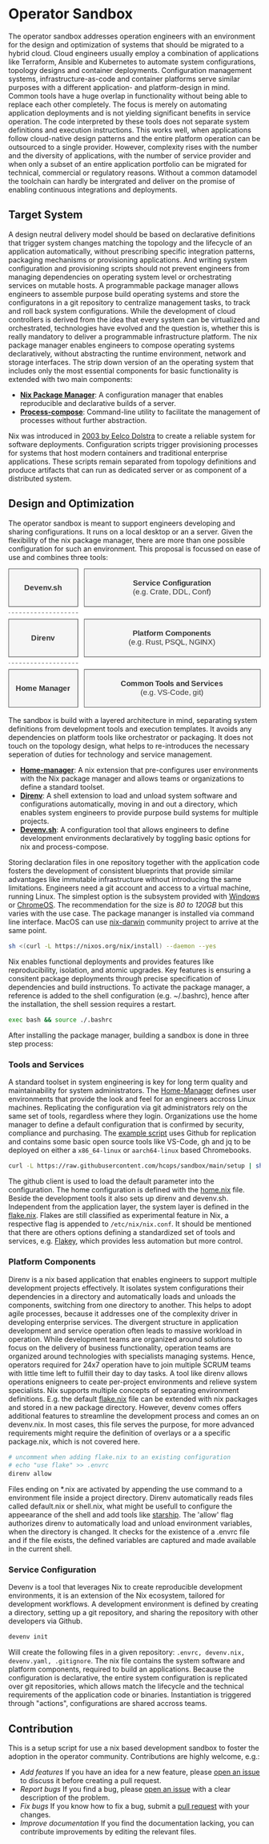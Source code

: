 # Operator Sandbox

The operator sandbox addresses operation engineers with an environment for the design and optimization of systems that should be migrated to a hybrid cloud. Cloud engineers usually employ a combination of applications like Terraform, Ansible and Kubernetes to automate system configurations, topology designs and container deployments. Configuration management systems, infrastructure-as-code and container platforms serve similar purposes with a different application- and platform-design in mind. Common tools have a huge overlap in functionality without being able to replace each other completely. The focus is merely on automating application deployments and is not yielding significant benefits in service operation. The code interpreted by these tools does not separate system definitions and execution instructions. This works well, when applications follow cloud-native design patterns and the entire platform operation can be outsourced to a single provider. However, complexity rises with the number and the diversity of applications, with the number of service provider and when only a subset of an entire application portfolio can be migrated for technical, commercial or regulatory reasons.  Without a common datamodel the toolchain can hardly be intergrated and deliver on the promise of enabling continuous integrations and deployments. 

## Target System

A design neutral delivery model should be based on declarative definitions that trigger system changes matching the topology and the lifecycle of an application automatically, without prescribing specific integration patterns, packaging mechanisms or provisioning applications. And writing system configuration and provisioning scripts should not prevent engineers from managing dependencies on operating system level or orchestrating services on mutable hosts. A programmable package manager allows engineers to assemble purpose build operating systems and store the configuratons in a git repository to centralize management tasks, to track and roll back system configurations. While the development of cloud controllers is derived from the idea that every system can be virtualized and orchestrated, technologies have evolved and the question is, whether this is really mandatory to deliver a programmable infrastructure platform. The nix package manager enables engineers to compose operating systems declaratively, without abstracting the runtime environment, network and storage interfaces. The strip down version of an the operating system that includes only the most essential components for basic functionality is extended with two main components:

* **[Nix Package Manager](https://nixos.org/)**: A configuration manager that enables reproducible and declarative builds of a server.
* **[Process-compose](https://f1bonacc1.github.io/process-compose/)**: Command-line utility to facilitate the management of processes without further abstraction.

Nix was introduced in [2003 by Eelco Dolstra](https://en.wikipedia.org/wiki/Nix_(package_manager)) to create a reliable system for software deployments. Configuration scripts trigger provisioning processes for systems that host modern containers and traditional enterprise applications. These scripts remain separated from topology definitions and produce artifacts that can run as dedicated server or as component of a distributed system.

## Design and Optimization

The operator sandbox is meant to support engineers developing and sharing configurations. It runs on a local desktop or an a server. Given the flexibility of the nix package manager, there are more than one possible configuration for such an environment. This proposal is focussed on ease of use and combines three tools:

![Alt text](./img/techStack.drawio.svg)

The sandbox is build with a layered architecture in mind, separating system definitions from development tools and execution templates. It avoids any dependencies on platform tools like orchestrator or packaging. It does not touch on the topology design, what helps to re-introduces the necessary seperation of duties for technology and service management. 

* **[Home-manager](https://nixos.wiki/wiki/Home_Manager)**: A nix extension that pre-configures user environments with the Nix package manager and allows teams or organizations to define a standard toolset.
* **[Direnv](https://direnv.net/)**: A shell extension to load and unload system software and configurations automatically, moving in and out a directory, which enables system engineers to provide purpose build systems for multiple projects.
* **[Devenv.sh](https://devenv.sh/)**: A configuration tool that allows engineers to define development environments declaratively by toggling basic options for nix and process-compose.

Storing declaration files in one repository together with the application code fosters the development of consistent blueprints that provide similar advantages like immutable infrastructure without introducing the same limitations. Engineers need a git account and access to a virtual machine, running Linux. The simplest option is the subsystem provided with [Windows](https://learn.microsoft.com/en-us/windows/wsl/about) or [ChromeOS](https://chromeos.dev/en/linux). The recommendation for the size is *80 to 120GB* but this varies with the use case. The package mananger is installed via command line interface. MacOS can use [nix-darwin](https://github.com/LnL7/nix-darwin) community project to arrive at the same point. 

```sh
sh <(curl -L https://nixos.org/nix/install) --daemon --yes
```

Nix enables functional deployments and provides features like reproducibility, isolation, and atomic upgrades. Key features is ensuring a consitent package deployments through precise specification of dependencies and build instructions. To activate the package manager, a reference is added to the shell configuration (e.g. ~/.bashrc), hence after the installation, the shell session requires a restart.

```sh
exec bash && source ./.bashrc
```

After installing the package manager, building a sandbox is done in three step process: 

### Tools and Services

A standard toolset in system engineering is key for long term quality and maintainability for system administrators. The [Home-Manager](https://nix-community.github.io/home-manager/) defines user environments that provide the look and feel for an engineers accross Linux machines. Replicating the configuration via git administrators rely on the same set of tools, regardless where they login. Organizations use the home manager to define a default configuration that is confirmed by security, compliance and purchasing. The [example script](./setup) uses Github for replication and contains some basic open source tools like VS-Code, gh and jq to be deployed on either a `x86_64-linux` or `aarch64-linux` based Chromebooks. 

```sh
curl -L https://raw.githubusercontent.com/hcops/sandbox/main/setup | sh -s -- <x86_64-linux or aarch64-linux>
```

The github client is used to load the default parameter into the configuration. The home configuration is defined with the [home.nix](./home.nix) file. Beside the development tools it also sets up direnv and devenv.sh. Independent from the application layer, the system layer is defined in the [flake.nix](./flake.nix). Flakes are still classified as experimental feature in Nix, a respective flag is appended to `/etc/nix/nix.conf`. It should be mentioned that there are others options defining a standardized set of tools and services, e.g. [Flakey](https://github.com/lf-/flakey-profile), which provides less automation but more control.

### Platform Components

Direnv is a nix based application that enables engineers to support multiple development projects effectively. It isolates system configurations their dependencies in a directory and automatically loads and unloads the components, switching from one directory to another. This helps to adopt agile processes, because it addresses one of the complexity driver in developing enterprise services. The divergent structure in application development and service operation often leads to massive workload in operation. While development teams are organized around solutions to focus on the delivery of business functionality, operation teams are organized around technologies with specialists managing systems. Hence, operators required for 24x7 operation have to join multiple SCRUM teams with little time left to fulfill their day to day tasks. A tool like direnv allows operations enigneers to ceate per-project environments and relieve system specialists. Nix supports multiple concepts of separating environment definitions. E.g. the default [flake.nix](./flake.nix) file can be extended with nix packages and stored in a new package directory. However, devenv comes offers additional features to streamline the development process and comes an on devenv.nix. In most cases, this file serves the purpose, for more advanced requirements might require the definition of overlays or a a specific package.nix, which is not covered here.  

```sh
# uncomment when adding flake.nix to an existing configuration
# echo "use flake" >> .envrc
direnv allow
```

Files ending on *.nix are activated by appending the use command to a environment file inside a project directory. Direnv automatically reads files called default.nix or shell.nix, what might be usefull to configure the appeearance of the shell and add tools like [starship](https://starship.rs/). The 'allow' flag authorizes direnv to automatically load and unload environment variables, when the directory is changed. It checks for the existence of a .envrc file and if the file exists, the defined variables are captured and made available in the current shell.  

### Service Configuration

Devenv is a tool that leverages Nix to create reproducible development environments, it is an extension of the Nix ecosystem, tailored for development workflows. A development environment is defined by creating a directory, setting up a git repository, and sharing the repository with other developers via Github.

```sh
devenv init
```

Will create the following files in a given repository: `.envrc, devenv.nix, devenv.yaml, .gitignore`. The nix file contains the system software and platform components, required to build an applications. Because the configuration is declarative, the entire system configuration is replicated over git repositories, which allows match the lifecycle and the technical requirements of the application code or binaries. Instantiation is triggered through "actions", configurations are shared accross teams.

## Contribution
This is a setup script for use a nix based development sandbox to foster the adoption in the operator community. Contributions are highly welcome, e.g.:
* *Add features* If you have an idea for a new feature, please [open an issue](https://github.com/hcops/sandbox/issues/new) to discuss it before creating a pull request.
* *Report bugs* If you find a bug, please [open an issue](https://github.com/hcops/sandbox/issues/new) with a clear description of the problem.
* *Fix bugs* If you know how to fix a bug, submit a [pull request](https://github.com/hcops/sandbox/pull/new) with your changes.
* *Improve documentation* If you find the documentation lacking, you can contribute improvements by editing the relevant files.
